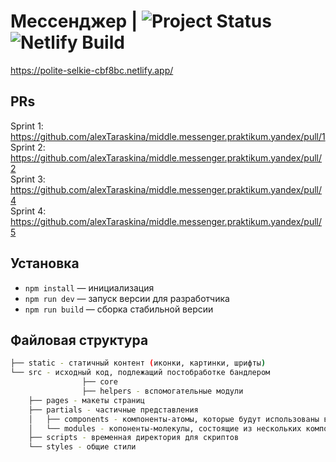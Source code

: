 # Мессенджер | ![Project Status](https://img.shields.io/badge/status-development-green) ![Netlify Build](https://img.shields.io/netlify/10e7e0c9-8fed-461c-8611-6a04f963867a)

https://polite-selkie-cbf8bc.netlify.app/

## PRs

Sprint 1: https://github.com/alexTaraskina/middle.messenger.praktikum.yandex/pull/1  
Sprint 2: https://github.com/alexTaraskina/middle.messenger.praktikum.yandex/pull/2  
Sprint 3: https://github.com/alexTaraskina/middle.messenger.praktikum.yandex/pull/4  
Sprint 4: https://github.com/alexTaraskina/middle.messenger.praktikum.yandex/pull/5

## Установка

- `npm install` — инициализация
- `npm run dev` — запуск версии для разработчика
- `npm run build` — сборка стабильной версии

## Файловая структура 
    
```bash
├── static - статичный контент (иконки, картинки, шрифты)
└── src - исходный код, подлежащий постобработке бандлером
				├── core
				├── helpers - вспомогательные модули
    ├── pages - макеты страниц
    ├── partials - частичные представления
    │   ├── components - компоненты-атомы, которые будут использованы в двух и более модулях
    │   └── modules - копоненты-молекулы, состоящие из нескольких компонентов-автомов
    ├── scripts - временная директория для скриптов  
    └── styles - общие стили
```
